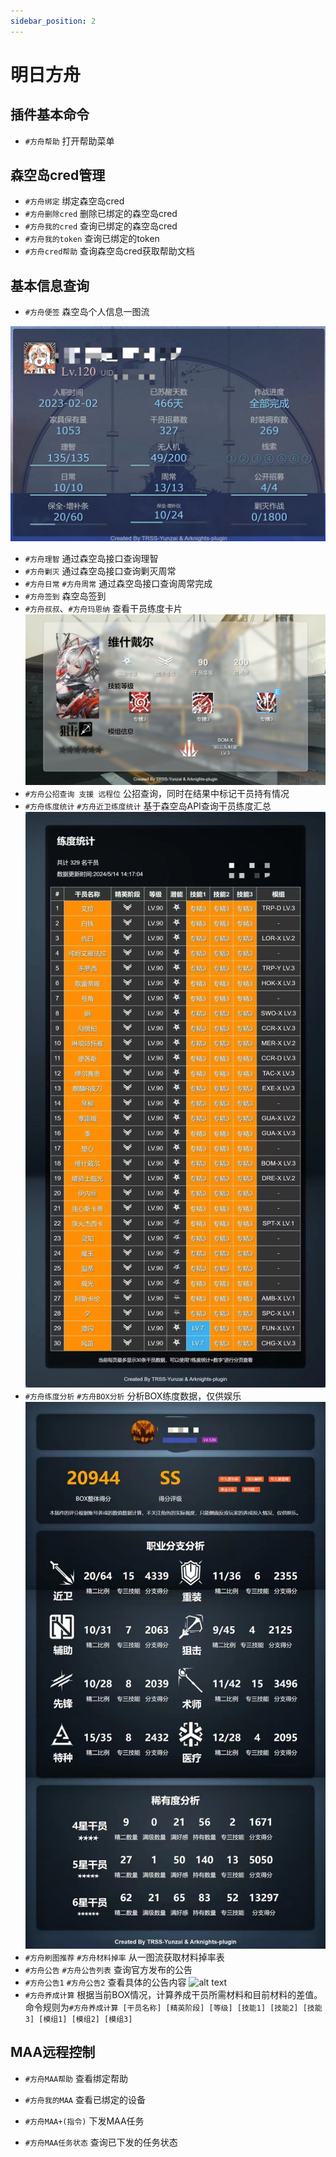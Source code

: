 ```yaml
---
sidebar_position: 2
---
```


# 明日方舟

## 插件基本命令

- `#方舟帮助`  打开帮助菜单
  
## 森空岛cred管理

- `#方舟绑定` 绑定森空岛cred
- `#方舟删除cred` 删除已绑定的森空岛cred
- `#方舟我的cred` 查询已绑定的森空岛cred
- `#方舟我的token` 查询已绑定的token
- `#方舟cred帮助` 查询森空岛cred获取帮助文档

## 基本信息查询

- `#方舟便签` 森空岛个人信息一图流

![](img/arknights-plugin/330389002-34cef041-a69c-4441-b05d-d2b6ce9194f8.png)

- `#方舟理智` 通过森空岛接口查询理智
- `#方舟剿灭` 通过森空岛接口查询剿灭周常
- `#方舟日常` `#方舟周常` 通过森空岛接口查询周常完成
- `#方舟签到` 森空岛签到
- `#方舟叔叔`、`#方舟玛恩纳` 查看干员练度卡片
![alt text](img/arknights-plugin/image.png)
- `#方舟公招查询 支援 远程位` 公招查询，同时在结果中标记干员持有情况
- `#方舟练度统计` `#方舟近卫练度统计` 基于森空岛API查询干员练度汇总
![alt text](img/arknights-plugin/image-1.png)
- `#方舟练度分析` `#方舟BOX分析` 分析BOX练度数据，仅供娱乐
![alt text](img/arknights-plugin/image-2.png)
- `#方舟刷图推荐` `#方舟材料掉率` 从一图流获取材料掉率表
- `#方舟公告` `#方舟公告列表` 查询官方发布的公告
- `#方舟公告1` `#方舟公告2` 查看具体的公告内容
![alt text](img/arknights-plugin/image-3.png)
- `#方舟养成计算` 根据当前BOX情况，计算养成干员所需材料和目前材料的差值。命令规则为`#方舟养成计算 [干员名称] [精英阶段] [等级] [技能1] [技能2] [技能3] [模组1] [模组2] [模组3]`

## MAA远程控制

- `#方舟MAA帮助` 查看绑定帮助

- `#方舟我的MAA` 查看已绑定的设备

- `#方舟MAA+(指令)` 下发MAA任务

- `#方舟MAA任务状态` 查询已下发的任务状态
